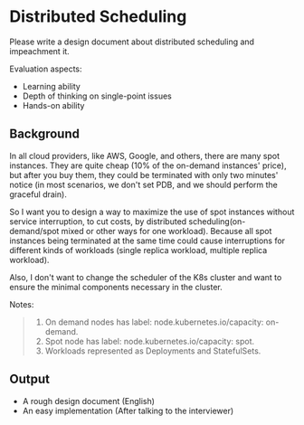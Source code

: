 # Distributed Scheduling

Please write a design document about distributed scheduling and impeachment it.

Evaluation aspects:
- Learning ability
- Depth of thinking on single-point issues
- Hands-on ability

## Background

In all cloud providers, like AWS, Google, and others, there are many spot instances. They are quite cheap (10% of the on-demand instances' price), but after you buy them, they could be terminated with only two minutes' notice (in most scenarios, we don't set PDB, and we should perform the graceful drain).

So I want you to design a way to maximize the use of spot instances without service interruption, to cut costs, by distributed scheduling(on-demand/spot mixed or other ways for one workload). Because all spot instances being terminated at the same time could cause interruptions for different kinds of workloads (single replica workload, multiple replica workload).

Also, I don't want to change the scheduler of the K8s cluster and want to ensure the minimal components necessary in the cluster.

Notes:
> 1. On demand nodes has label: node.kubernetes.io/capacity: on-demand.
> 2. Spot node has label: node.kubernetes.io/capacity: spot.
> 3. Workloads represented as Deployments and StatefulSets.

## Output

- A rough design document (English)
- An easy implementation (After talking to the interviewer)